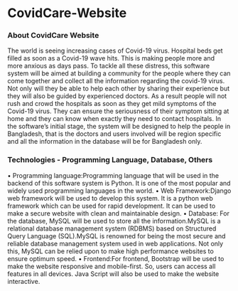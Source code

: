 # CovidCare-Website

### About CovidCare Website

The world is seeing increasing cases of Covid-19 virus. Hospital beds get filled as soon as a 
Covid-19 wave hits. This is making people more and more anxious as days pass. To tackle all 
these distress, this software system will be aimed at building a community for the people where 
they can come together and collect all the information regarding the covid-19 virus. Not only 
will they be able to help each other by sharing their experience but they will also be guided by 
experienced doctors. As a result people will not rush and crowd the hospitals as soon as they get 
mild symptoms of the Covid-19 virus. They can ensure the seriousness of their symptom sitting 
at home and they can know when exactly they need to contact hospitals. In the software’s initial 
stage, the system will be designed to help the people in Bangladesh, that is the doctors and users 
involved will be region specific and all the information in the database will be for Bangladesh 
only.


### Technologies - Programming Language, Database, Others
• Programming language:Programming language that will be used in the backend of this 
software system is Python. It is one of the most popular and widely used programming 
languages in the world.
• Web Framework:Django web framework will be used to develop this system. It is a 
python web framework which can be used for rapid development. It can be used to make 
a secure website with clean and maintainable design.
• Database: For the database, MySQL will be used to store all the information.MySQL is a 
relational database management system (RDBMS) based on Structured Query Language 
(SQL).MySQL is renowned for being the most secure and reliable database management 
system used in web applications. Not only this, MySQL can be relied upon to make high 
performance websites to ensure optimum speed.
• Frontend:For frontend, Bootstrap will be used to make the website responsive and 
mobile-first. So, users can access all features in all devices. Java Script will also be used 
to make the website interactive.
